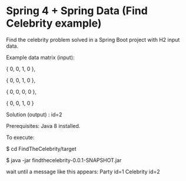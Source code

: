 # Spring 4 + Spring Data (Find Celebrity example)
Find the celebrity problem solved in a Spring Boot project with H2 input data.

Example data matrix (input):
				
{ 0, 0, 1, 0 }, 
	
{ 0, 0, 1, 0 }, 
	
{ 0, 0, 0, 0 }, 
	
{ 0, 0, 1, 0 } 
	
Solution (output) : id=2


Prerequisites: Java 8 installed.

To execute:

$ cd FindTheCelebrity/target

$ java -jar findthecelebrity-0.0.1-SNAPSHOT.jar

wait until a message like this appears: Party id=1 Celebrity id=2

